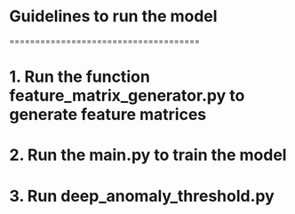 # Guidelines to run the model
=====================================

# 1. Run the function feature_matrix_generator.py to generate feature matrices
# 2. Run the main.py to train the model
# 3. Run deep_anomaly_threshold.py 